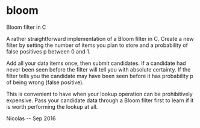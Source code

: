 # bloom
Bloom filter in C

A rather straightforward implementation of a Bloom filter in C.
Create a new filter by setting the number of items you plan to store and a
probability of false positives p between 0 and 1.

Add all your data items once, then submit candidates. If a candidate had never
been seen before the filter will tell you with absolute certainty. If the
filter tells you the candidate may have been seen before it has probability
p of being wrong (false positive).

This is convenient to have when your lookup operation can be prohibitively
expensive. Pass your candidate data through a Bloom filter first to learn
if it is worth performing the lookup at all.

Nicolas -- Sep 2016

